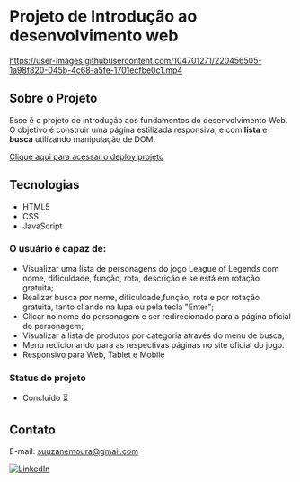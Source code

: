 # Projeto de Introdução ao desenvolvimento web



https://user-images.githubusercontent.com/104701271/220456505-1a98f820-045b-4c68-a5fe-1701ecfbe0c1.mp4



## Sobre o Projeto

Esse é o projeto de introdução aos fundamentos do desenvolvimento Web. O objetivo é construir uma página estilizada responsiva, e com **lista** e **busca** utilizando manipulação de DOM.

[Clique aqui para acessar o deploy projeto](https://suuzanemoura.github.io/projeto-intro-web/)

## Tecnologias

- HTML5
- CSS
- JavaScript

### O usuário é capaz de:

- Visualizar uma lista de personagens do jogo League of Legends com nome, dificuldade, função, rota, descrição e se está em rotação gratuita;
- Realizar busca por nome, dificuldade,função, rota e por rotação gratuita, tanto cliando na lupa ou pela tecla "Enter";
- Clicar no nome do personagem e ser redirecionado para a página oficial do personagem;
- Visualizar a lista de produtos por categoria através do menu de busca;
- Menu redicionando para as respectivas páginas no site oficial do jogo.
- Responsivo para Web, Tablet e Mobile

### Status do projeto

- Concluído ⏳

## Contato

E-mail: suuzanemoura@gmail.com

[![LinkedIn](https://img.shields.io/badge/LinkedIn-0077B5?style=for-the-badge&logo=linkedin&logoColor=white)](https://www.linkedin.com/in/suuzanemoura/)
